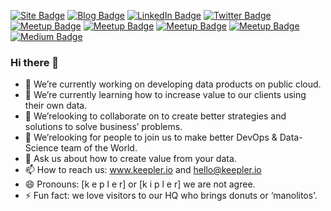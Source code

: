
[![Site Badge](https://img.shields.io/badge/Site-blue?logo=apache&logoColor=Green&labelColor=white)](https://keepler.io/)
[![Blog Badge](https://img.shields.io/badge/Blog-blue?logo=wordpress&logoColor=Blue&labelColor=white)](https://keepler.io/en/blog/)
[![LinkedIn Badge](https://img.shields.io/badge/LinkedIn-blue?logo=Linkedin&logoColor=blue&labelColor=white)](https://www.linkedin.com/organization-guest/company/keepler)
[![Twitter Badge](https://img.shields.io/badge/Twitter-blue?logo=twitter&logoColor=white&link=https://twitter.com/keepler_io)](https://twitter.com/keepler_io)
[![Meetup Badge](https://img.shields.io/badge/Instagram-blue?logo=instagram&logoColor=Orange&labelColor=white)](https://www.instagram.com/keepler.io/)
[![Meetup Badge](https://img.shields.io/badge/YouTube-blue?logo=youtube&logoColor=Red&labelColor=white)](https://www.youtube.com/channel/UCDvH9CdAlFD-B-6RGFgt2zw/videos)
[![Meetup Badge](https://img.shields.io/badge/flickr-blue?logo=flickr&logoColor=Red&labelColor=white)](https://www.flickr.com/photos/keepler/)
[![Meetup Badge](https://img.shields.io/badge/meetup-blue?logo=Meetup&logoColor=Red&labelColor=white)](https://www.meetup.com/es-ES/datatech-agileculture/)
[![Medium Badge](https://img.shields.io/badge/Medium-blue?logo=Medium&logoColor=Green&labelColor=white)](https://medium.com/keepler)

### Hi there 👋

- 🔭 We’re currently working on developing data products on public cloud.
- 🌱 We’re currently learning how to increase value to our clients using their own data.
- 👯 We’relooking to collaborate on to create better strategies and solutions to solve business’ problems.
- 🤔 We’relooking for people to join us to make better DevOps & Data-Science team of the World.
- 💬 Ask us about how to create value from your data.
- 📫 How to reach us: www.keepler.io and hello@keepler.io
- 😄 Pronouns: [k e p l e r] or [k i p l e r] we are not agree.
- ⚡ Fun fact: we love visitors to our HQ who brings donuts or ‘manolitos’.
